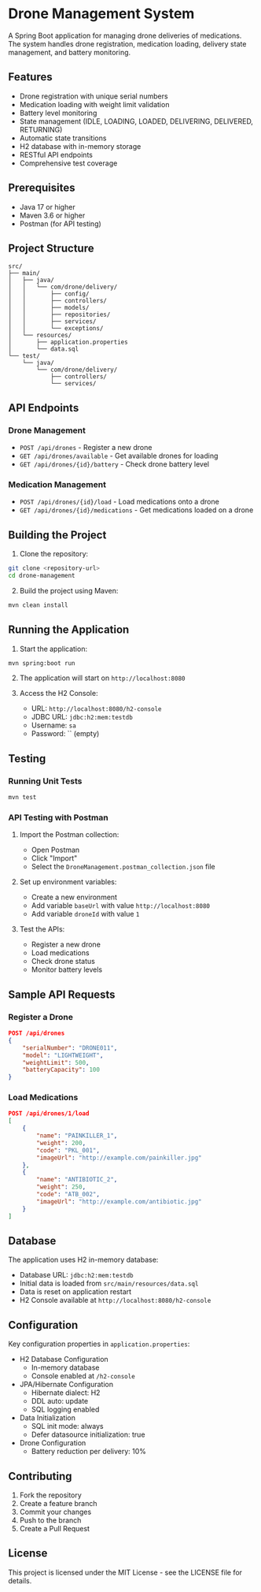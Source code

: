 # Drone Management System

A Spring Boot application for managing drone deliveries of medications. The system handles drone registration, medication loading, delivery state management, and battery monitoring.

## Features

- Drone registration with unique serial numbers
- Medication loading with weight limit validation
- Battery level monitoring
- State management (IDLE, LOADING, LOADED, DELIVERING, DELIVERED, RETURNING)
- Automatic state transitions
- H2 database with in-memory storage
- RESTful API endpoints
- Comprehensive test coverage

## Prerequisites

- Java 17 or higher
- Maven 3.6 or higher
- Postman (for API testing)

## Project Structure

```
src/
├── main/
│   ├── java/
│   │   └── com/drone/delivery/
│   │       ├── config/
│   │       ├── controllers/
│   │       ├── models/
│   │       ├── repositories/
│   │       ├── services/
│   │       └── exceptions/
│   └── resources/
│       ├── application.properties
│       └── data.sql
└── test/
    └── java/
        └── com/drone/delivery/
            ├── controllers/
            └── services/
```

## API Endpoints

### Drone Management
- `POST /api/drones` - Register a new drone
- `GET /api/drones/available` - Get available drones for loading
- `GET /api/drones/{id}/battery` - Check drone battery level

### Medication Management
- `POST /api/drones/{id}/load` - Load medications onto a drone
- `GET /api/drones/{id}/medications` - Get medications loaded on a drone

## Building the Project

1. Clone the repository:
```bash
git clone <repository-url>
cd drone-management
```

2. Build the project using Maven:
```bash
mvn clean install
```

## Running the Application

1. Start the application:
```bash
mvn spring:boot run
```

2. The application will start on `http://localhost:8080`

3. Access the H2 Console:
   - URL: `http://localhost:8080/h2-console`
   - JDBC URL: `jdbc:h2:mem:testdb`
   - Username: `sa`
   - Password: `` (empty)

## Testing

### Running Unit Tests
```bash
mvn test
```

### API Testing with Postman

1. Import the Postman collection:
   - Open Postman
   - Click "Import"
   - Select the `DroneManagement.postman_collection.json` file

2. Set up environment variables:
   - Create a new environment
   - Add variable `baseUrl` with value `http://localhost:8080`
   - Add variable `droneId` with value `1`

3. Test the APIs:
   - Register a new drone
   - Load medications
   - Check drone status
   - Monitor battery levels

## Sample API Requests

### Register a Drone
```json
POST /api/drones
{
    "serialNumber": "DRONE011",
    "model": "LIGHTWEIGHT",
    "weightLimit": 500,
    "batteryCapacity": 100
}
```

### Load Medications
```json
POST /api/drones/1/load
[
    {
        "name": "PAINKILLER_1",
        "weight": 200,
        "code": "PKL_001",
        "imageUrl": "http://example.com/painkiller.jpg"
    },
    {
        "name": "ANTIBIOTIC_2",
        "weight": 250,
        "code": "ATB_002",
        "imageUrl": "http://example.com/antibiotic.jpg"
    }
]
```

## Database

The application uses H2 in-memory database:
- Database URL: `jdbc:h2:mem:testdb`
- Initial data is loaded from `src/main/resources/data.sql`
- Data is reset on application restart
- H2 Console available at `http://localhost:8080/h2-console`

## Configuration

Key configuration properties in `application.properties`:
- H2 Database Configuration
  - In-memory database
  - Console enabled at `/h2-console`
- JPA/Hibernate Configuration
  - Hibernate dialect: H2
  - DDL auto: update
  - SQL logging enabled
- Data Initialization
  - SQL init mode: always
  - Defer datasource initialization: true
- Drone Configuration
  - Battery reduction per delivery: 10%

## Contributing

1. Fork the repository
2. Create a feature branch
3. Commit your changes
4. Push to the branch
5. Create a Pull Request

## License

This project is licensed under the MIT License - see the LICENSE file for details. 